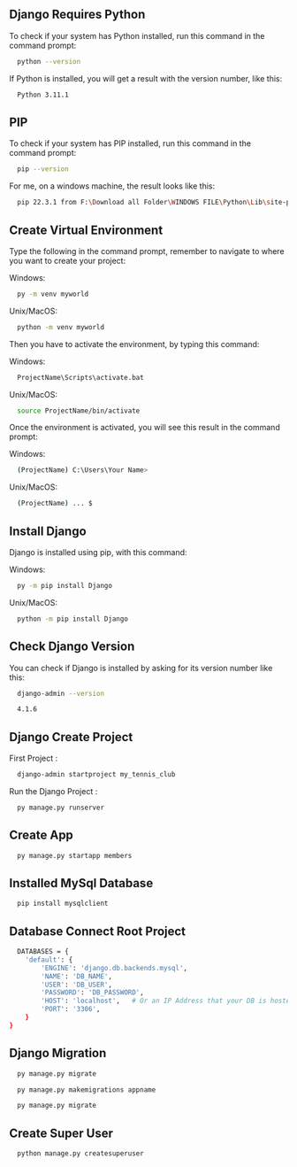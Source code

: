 
## Django Requires Python

To check if your system has Python installed, run this command in the command prompt:

```bash
  python --version
```
If Python is installed, you will get a result with the version number, like this:    

```bash
  Python 3.11.1
```

## PIP

To check if your system has PIP installed, run this command in the command prompt:

```bash
  pip --version
```
For me, on a windows machine, the result looks like this:    

```bash
  pip 22.3.1 from F:\Download all Folder\WINDOWS FILE\Python\Lib\site-packages\pip (python 3.11)
```
## Create Virtual Environment

Type the following in the command prompt, remember to navigate to where you want to create your project:

Windows:

```bash
  py -m venv myworld
```

Unix/MacOS:

```bash
  python -m venv myworld
```

Then you have to activate the environment, by typing this command:

Windows:

```bash
  ProjectName\Scripts\activate.bat
```

Unix/MacOS:

```bash
  source ProjectName/bin/activate
```


Once the environment is activated, you will see this result in the command prompt:

Windows:

```bash
  (ProjectName) C:\Users\Your Name>
```

Unix/MacOS:

```bash
  (ProjectName) ... $
```

## Install Django

Django is installed using pip, with this command:


 Windows:

```bash
  py -m pip install Django
```

Unix/MacOS:

```bash
  python -m pip install Django
```


## Check Django Version

You can check if Django is installed by asking for its version number like this:


```bash
  django-admin --version
```


```bash
  4.1.6
```

## Django Create Project

First Project :


```bash
  django-admin startproject my_tennis_club
```

Run the Django Project :

```bash
  py manage.py runserver
```

## Create App

```bash
  py manage.py startapp members
```

## Installed MySql Database

```bash
  pip install mysqlclient
```

## Database Connect Root Project    

```bash
  DATABASES = {
    'default': {
        'ENGINE': 'django.db.backends.mysql', 
        'NAME': 'DB_NAME',
        'USER': 'DB_USER',
        'PASSWORD': 'DB_PASSWORD',
        'HOST': 'localhost',   # Or an IP Address that your DB is hosted on
        'PORT': '3306',
    }
}
```

## Django Migration

```bash
  py manage.py migrate
```

```bash
  py manage.py makemigrations appname
```

```bash
  py manage.py migrate
```

## Create Super User

```bash
  python manage.py createsuperuser
```
